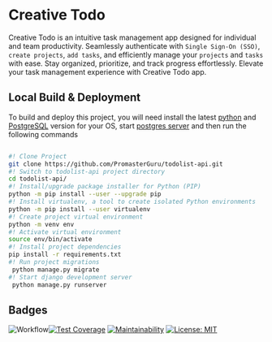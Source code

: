 
# Creative Todo

Creative Todo is an intuitive task management app designed for individual and team productivity. Seamlessly authenticate with `Single Sign-On (SSO)`, `create projects`, `add tasks`, and efficiently manage your `projects` and `tasks` with ease. Stay organized, prioritize, and track progress effortlessly. Elevate your task management experience with Creative Todo  app.

## Local Build & Deployment

To build and deploy this project, you will need install the latest [python](https://www.python.org/downloads/) and [PostgreSQL](https://www.postgresql.org/download/) version for your OS, start [postgres server](https://www.postgresql.org/docs/current/server-start.html) and then run the following commands

```bash

#! Clone Project
git clone https://github.com/PromasterGuru/todolist-api.git
#! Switch to todolist-api project directory
cd todolist-api/
#! Install/upgrade package installer for Python (PIP)
python -m pip install --user --upgrade pip
#! Install virtualenv, a tool to create isolated Python environments
python -m pip install --user virtualenv
#! Create project virtual environment
python -m venv env
#! Activate virtual environment
source env/bin/activate
#! Install project dependencies
pip install -r requirements.txt
#! Run project migrations
 python manage.py migrate
#! Start django development server
 python manage.py runserver
```



## Badges

![Workflow](https://github.com/github/docs/actions/workflows/main.yml/badge.svg)[![Test Coverage](https://api.codeclimate.com/v1/badges/b2d1279d85184f3debab/test_coverage)](https://codeclimate.com/github/PromasterGuru/todolist-api/test_coverage) [![Maintainability](https://api.codeclimate.com/v1/badges/b2d1279d85184f3debab/maintainability)](https://codeclimate.com/github/PromasterGuru/todolist-api/maintainability) [![License: MIT](https://img.shields.io/badge/License-MIT-green.svg)](https://opensource.org/licenses/MIT)
